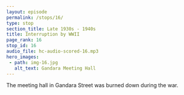 ```yaml
---
layout: episode
permalink: /stops/16/
type: stop
section_title: Late 1930s - 1940s
title: Interruption by WWII
page_rank: 16
stop_id: 16
audio_file: hc-audio-scored-16.mp3
hero_images:
 - path: img-16.jpg
   alt_text: Gandara Meeting Hall
---
```


The meeting hall in Gandara Street was burned down during the war.

<!---
title: 第二次世界大戰的打岔

尼拉聖徒在Gandara會所後來在戰亂中被燒毀。
--->

<!--- TRANSCRIPT
Thus, toward the end of World War II, the meeting hall in Gandara was burned down. 

Shortly afterward, the church purchased a piece of land and built a meeting hall on Soler Street. Externally, they became known as Christian Gospel Center while internally retaining the name Chinese Christian Gospel Chapel. 

Gandara的會所在第二世界大戰既將結束前被焚毀。

不久之後，召會買地自建會所於 Soler 街，外面改稱為「基督徒聚會所」，裏頭還仍舊用 Chinese Christian Gospel Chapel。
-->